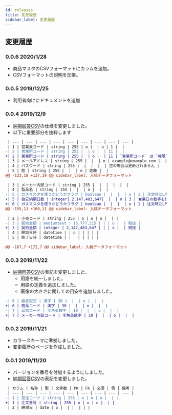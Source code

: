 ```yaml
---
id: releases
title: 変更履歴
sidebar_label: 変更履歴
---
```



## 変更履歴

### 0.0.6 2020/1/28

- 商品マスタのCSVフォーマットにカラムを追加。
- CSVフォーマットの説明を加筆。

### 0.0.5 2019/12/25

- 利用者向けにドキュメントを追加

### 0.0.4 2019/12/9

- [納期回答CSV](csv.md)の仕様を変更しました。
- 以下に重要部分を抜粋します

```diff
 | --- | --- | --- | --- | --- | --- | --- | --- | --- |
 | 1 | 営業員コード | string | 255 | o |  | o | 1 |  |
-| 2 | 営業所コード | string | 255 |  | o |  | 11 |  |
+| 2 | 営業所コード | string | 255 |  | o |  | 11 | `営業所コード` は `権限` が`sales` の場合に必須です。 |
 | 3 | メールアドレス | string | 255 |  |  | o | example@example.com |  |
 | 4 | パスワード | string | 255 |  |  |  |  | 空の場合は更新されません |
 | 5 | 姓 | string | 255 |  |  | o | 佐藤 |  |
@@ -133,18 +137,19 @@ sidebar_label: 入稿データフォーマット
 
 | 3 | メーカー内部コード | string | 255 |  |  |  |  |  |
 | 4 | 製品名 | string | 255 |  |  | o |  |  |
-| 5 | ガスマスタを使うかどうかフラグ | boolean |  |  |  | o | 1 | 注文時にLPか都市ガスかを選択する必要がある商品 |
+| 5 | 目安納期日数 | integer| 2,147,483,647|  |  | o | 3 | 営業日の数字を記載 |
+| 6 | ガスマスタを使うかどうかフラグ | boolean |  |  |  | o | 1 | 注文時にLPか都市ガスかを選択する必要がある商品 |
@@ -155,11 +160,11 @@ sidebar_label: 入稿データフォーマット
 
 | 2 | 小売コード | string | 255 | o | o | o |  | |
-| 3 | 契約金額 | mediumtext | 16,777,215 | | | o |  | 税抜 |
+| 3 | 契約金額 | integer | 2,147,483,647 | | | o |  | 税抜 |
 | 4 | 開始日時 | datetime | | o | | | | |
 | 5 | 終了日時 | datetime | |   | | | | |
 
@@ -167,7 +172,7 @@ sidebar_label: 入稿データフォーマット
```

### 0.0.3 2019/11/22

- [納期回答CSV](csv.md)の表記を変更しました。
  - 用語を統一しました。
  - 用語の定義を追加しました。
  - 画像の大きさに関しての目安を追加しました。

```diff
-| 6 | 器具型式 | 漢字 | 30 |  |  | o |  |  |
+| 6 | 商品コード | 漢字 | 30 |  |  | o |  |  |
-| 7 | 品目コード | 半角英数字 | 10 |  |  | o |  |  |
+| 7 | メーカー内部コード | 半角英数字 | 10 |  |  | o |  |  |
```

### 0.0.2 2019/11/21

- カラースキーマに準拠しました。
- [変更履歴](releases)のページを作成しました。


### 0.0.1 2019/11/20

- バージョンを番号を付加するようにしました。
- [納期回答CSV](csv.md)の表記を変更しました。

```diff
 | カラム | 名称 | 型 | 文字数 | PK | FK | 必須 | 例 | 備考 |
 | --- | --- | --- | --- | --- | --- | --- | --- | --- |
-| 1 | 受注コード | string | 255 | o | o | o |  | |
+| 1 | 注文番号 | string | 255 | o | o | o |  | |
 | 2 | 納期日 | date | o |  | |  | | |
```

